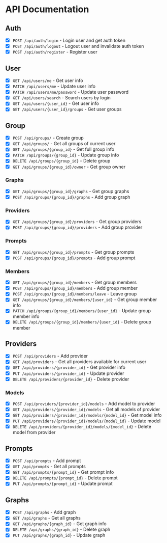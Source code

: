 # API Documentation

## Auth
- [X] `POST /api/auth/login` - Login user and get auth token
- [X] `POST /api/auth/logout` - Logout user and invalidate auth token
- [X] `POST /api/auth/register` - Register user

## User
- [X] `GET /api/users/me` - Get user info
- [X] `PATCH /api/users/me` - Update user info
- [X] `PATCH /api/users/me/password` - Update user password
- [X] `GET /api/users/search` - Search users by login
- [X] `GET /api/users/{user_id}` - Get user info
- [X] `GET /api/users/{user_id}/groups` - Get user groups

## Group
- [X] `POST /api/groups/` - Create group
- [X] `GET /api/groups/` - Get all groups of current user
- [X] `GET /api/groups/{group_id}` - Get full group info
- [X] `PATCH /api/groups/{group_id}` - Update group info
- [X] `DELETE /api/groups/{group_id}` - Delete group
- [X] `GET /api/groups/{group_id}/owner` - Get group owner

### Graphs
- [X] `GET /api/groups/{group_id}/graphs` - Get group graphs
- [X] `POST /api/groups/{group_id}/graphs` - Add group graph

### Providers
- [X] `GET /api/groups/{group_id}/providers` - Get group providers
- [X] `POST /api/groups/{group_id}/providers` - Add group provider

### Prompts
- [X] `GET /api/groups/{group_id}/prompts` - Get group prompts
- [X] `POST /api/groups/{group_id}/prompts` - Add group prompt

### Members
- [X] `GET /api/groups/{group_id}/members` - Get group members
- [X] `POST /api/groups/{group_id}/members` - Add group member
- [X] `POST /api/groups/{group_id}/members/leave` - Leave group
- [X] `GET /api/groups/{group_id}/members/{user_id}` - Get group member info
- [X] `PATCH /api/groups/{group_id}/members/{user_id}` - Update group member info
- [X] `DELETE /api/groups/{group_id}/members/{user_id}` - Delete group member

## Providers
- [X] `POST /api/providers` - Add provider
- [X] `GET /api/providers` - Get all providers available for current user
- [X] `GET /api/providers/{provider_id}` - Get provider info
- [X] `PUT /api/providers/{provider_id}` - Update provider
- [X] `DELETE /api/providers/{provider_id}` - Delete provider

### Models
- [X] `POST /api/providers/{provider_id}/models` - Add model to provider
- [X] `GET /api/providers/{provider_id}/models` - Get all models of provider
- [X] `GET /api/providers/{provider_id}/models/{model_id}` - Get model info
- [X] `PUT /api/providers/{provider_id}/models/{model_id}` - Update model
- [X] `DELETE /api/providers/{provider_id}/models/{model_id}` - Delete model from provider

## Prompts
- [X] `POST /api/prompts` - Add prompt
- [X] `GET /api/prompts` - Get all prompts
- [X] `GET /api/prompts/{prompt_id}` - Get prompt info
- [X] `DELETE /api/prompts/{prompt_id}` - Delete prompt
- [X] `PUT /api/prompts/{prompt_id}` - Update prompt

## Graphs
- [X] `POST /api/graphs` - Add graph
- [X] `GET /api/graphs` - Get all graphs
- [X] `GET /api/graphs/{graph_id}` - Get graph info
- [X] `DELETE /api/graphs/{graph_id}` - Delete graph
- [X] `PUT /api/graphs/{graph_id}` - Update graph
